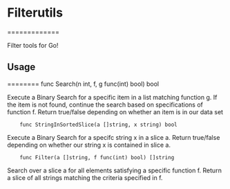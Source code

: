 # Filterutils
=============

Filter tools for Go!

## Usage
========
        func Search(n int, f, g func(int) bool) bool

Execute a Binary Search for a specific item in a list matching function g. If the item is
not found, continue the search based on specifications of function f. Return true/false
depending on whether an item is in our data set

        func StringInSortedSlice(a []string, x string) bool

Execute a Binary Search for a specifc string x in a slice a. Return true/false depending
on whether our string x is contained in slice a.

        func Filter(a []string, f func(int) bool) []string

Search over a slice a for all elements satisfying a specific function f. Return a slice
of all strings matching the criteria specified in f.

